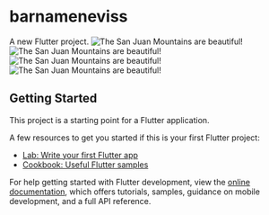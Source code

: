 # barnameneviss

A new Flutter project.
![The San Juan Mountains are beautiful!](https://i.postimg.cc/J0RNyD9D/Screenshot-2023-04-09-12-08-41-179-com-example-barnameneviss.jpg "San Juan Mountains")
![The San Juan Mountains are beautiful!](https://i.postimg.cc/J0RNyD9D/Screenshot-2023-04-09-12-08-41-179-com-example-barnameneviss.jpg "San Juan Mountains")
![The San Juan Mountains are beautiful!](https://i.postimg.cc/J0RNyD9D/Screenshot-2023-04-09-12-08-41-179-com-example-barnameneviss.jpg "San Juan Mountains")
![The San Juan Mountains are beautiful!](https://i.postimg.cc/J0RNyD9D/Screenshot-2023-04-09-12-08-41-179-com-example-barnameneviss.jpg "San Juan Mountains")
## Getting Started

This project is a starting point for a Flutter application.

A few resources to get you started if this is your first Flutter project:

- [Lab: Write your first Flutter app](https://docs.flutter.dev/get-started/codelab)
- [Cookbook: Useful Flutter samples](https://docs.flutter.dev/cookbook)

For help getting started with Flutter development, view the
[online documentation](https://docs.flutter.dev/), which offers tutorials,
samples, guidance on mobile development, and a full API reference.

